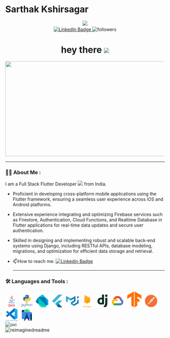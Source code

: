 # Sarthak Kshirsagar
<div id="header" align="center">
  <img src="https://media.giphy.com/media/M9gbBd9nbDrOTu1Mqx/giphy.gif" width="100"/>
  <div id="badges">
  <a href="https://www.linkedin.com/in/sarthakkshirsagar/">
    <img src="https://img.shields.io/badge/LinkedIn-blue?style=for-the-badge&logo=linkedin&logoColor=white" alt="LinkedIn Badge"/>
  </a>
  <img alt="followers" title="Follow me on Github" src="https://img.shields.io/github/followers/saru2726-dev?color=236ad3&style=for-the-badge&logo=github&label=Follow"/>
</div>
  <h1>
  hey there
  <img src="https://media.giphy.com/media/hvRJCLFzcasrR4ia7z/giphy.gif" width="30px"/>
</h1>
</div>
<div align="center">
  <img src="https://media.giphy.com/media/dWesBcTLavkZuG35MI/giphy.gif" width="600" height="300"/>
</div>

---

### :woman_technologist: About Me :
I am a Full Stack Flutter Developer <img src="https://media.giphy.com/media/WUlplcMpOCEmTGBtBW/giphy.gif" width="30"> from India.
- Proficient in developing cross-platform mobile applications using the Flutter framework, ensuring a seamless user experience across iOS and Android platforms.

- Extensive experience integrating and optimizing Firebase services such as Firestore, Authentication, Cloud Functions, and Realtime Database in Flutter applications for real-time data updates and secure user authentication.

- Skilled in designing and implementing robust and scalable back-end systems using Django, including RESTful APIs, database modeling, migrations, and optimization for efficient data storage and retrieval.

- :mailbox:How to reach me: [![Linkedin Badge](https://img.shields.io/badge/-Sarthak-blue?style=flat&logo=Linkedin&logoColor=white)](https://www.linkedin.com/in/sarthakkshirsagar/)

  ---

### :hammer_and_wrench: Languages and Tools :
<div>
  <img src="https://github.com/devicons/devicon/blob/master/icons/java/java-original-wordmark.svg" title="Java" alt="Java" width="40" height="40"/>&nbsp;
  <img src="https://github.com/devicons/devicon/blob/master/icons/python/python-original-wordmark.svg" title="Python" alt="Python" width="40" height="40"/>&nbsp;
  <img src="https://github.com/devicons/devicon/blob/master/icons/dart/dart-original.svg" title="Dart" alt="Dart" width="40" height="40"/>&nbsp;
  <img src="https://github.com/devicons/devicon/blob/master/icons/flutter/flutter-original.svg" title="FLutter" alt="Flutter" width="40" height="40"/>&nbsp;
  <img src="https://github.com/devicons/devicon/blob/master/icons/materialui/materialui-original.svg" title="Material UI" alt="Material UI" width="40" height="40"/>&nbsp;
  <img src="https://github.com/devicons/devicon/blob/master/icons/firebase/firebase-plain-wordmark.svg" title="Firebase" alt="Firebase" width="40" height="40"/>&nbsp;
  <img src="https://github.com/devicons/devicon/blob/master/icons/django/django-plain.svg" title="Django"  alt="Django" width="40" height="40"/>&nbsp;
  <img src="https://github.com/devicons/devicon/blob/master/icons/googlecloud/googlecloud-original.svg" title="Google Cloud"  alt="Google Cloud" width="40" height="40"/>&nbsp;
  <img src="https://github.com/devicons/devicon/blob/master/icons/tensorflow/tensorflow-original.svg" title="Tensorflow"  alt="Tensorflow" width="50" height="50"/>&nbsp;
  <img src="https://github.com/devicons/devicon/blob/master/icons/postman/postman-original.svg" title="Postman"  alt="Postman" width="40" height="40"/>&nbsp;
  <img src="https://github.com/devicons/devicon/blob/master/icons/vscode/vscode-original-wordmark.svg" title="Vscode"  alt="Vscode" width="40" height="40"/>&nbsp;
  <img src="https://github.com/devicons/devicon/blob/master/icons/androidstudio/androidstudio-original.svg" title="Andriod Studio"  alt="Andriod Studio" width="40" height="40"/>&nbsp;


  
  

</div>

<div>
  <img src="https://github-readme-stats.vercel.app/api/top-langs?username=Sarthak-Kshirsagar&show_icons=true&locale=en&layout=compact&theme=chartreuse-dark" alt="ovi" />
  
</div>
<img src="https://myreadme.vercel.app/api/embed/Sarthak-Kshirsagar?panels=toprepositories,toplanguages,commitgraph" alt="reimaginedreadme" />

